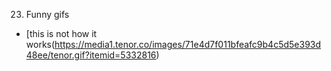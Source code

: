 23. Funny gifs 
- [this is not how it works(https://media1.tenor.co/images/71e4d7f011bfeafc9b4c5d5e393d48ee/tenor.gif?itemid=5332816) 
